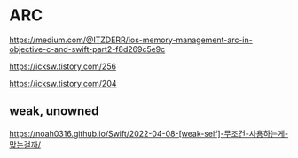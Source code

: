 # ARC

https://medium.com/@ITZDERR/ios-memory-management-arc-in-objective-c-and-swift-part2-f8d269c5e9c

https://icksw.tistory.com/256

https://icksw.tistory.com/204

## weak, unowned

https://noah0316.github.io/Swift/2022-04-08-[weak-self]-무조건-사용하는게-맞는걸까/
